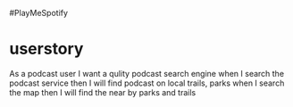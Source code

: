 #PlayMeSpotify
# userstory
As a podcast user 
I want a qulity podcast search engine 
when I search the podcast service 
then I will find podcast on local trails, parks
when I search the map 
then I will find the near by parks and trails
